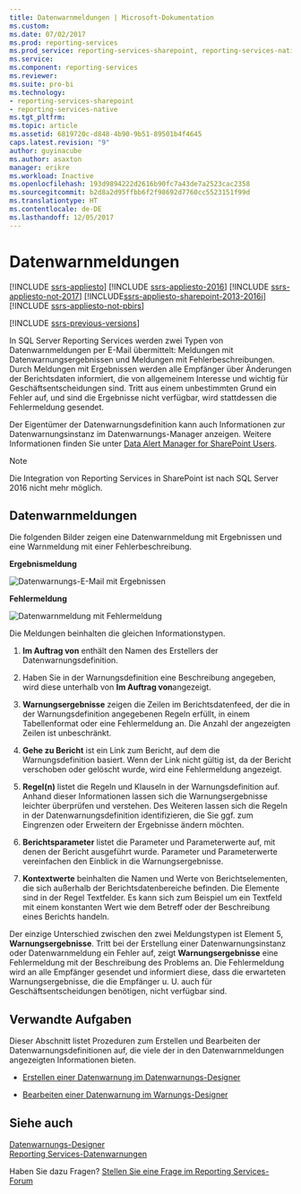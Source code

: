 ```yaml
---
title: Datenwarnmeldungen | Microsoft-Dokumentation
ms.custom: 
ms.date: 07/02/2017
ms.prod: reporting-services
ms.prod_service: reporting-services-sharepoint, reporting-services-native
ms.service: 
ms.component: reporting-services
ms.reviewer: 
ms.suite: pro-bi
ms.technology:
- reporting-services-sharepoint
- reporting-services-native
ms.tgt_pltfrm: 
ms.topic: article
ms.assetid: 6819720c-d848-4b90-9b51-89501b4f4645
caps.latest.revision: "9"
author: guyinacube
ms.author: asaxton
manager: erikre
ms.workload: Inactive
ms.openlocfilehash: 193d9894222d2616b90fc7a43de7a2523cac2358
ms.sourcegitcommit: b2d8a2d95ffbb6f2f98692d7760cc5523151f99d
ms.translationtype: HT
ms.contentlocale: de-DE
ms.lasthandoff: 12/05/2017
---
```

# <a name="data-alert-messages"></a>Datenwarnmeldungen

[!INCLUDE [ssrs-appliesto](../includes/ssrs-appliesto.md)] [!INCLUDE [ssrs-appliesto-2016](../includes/ssrs-appliesto-2016.md)] [!INCLUDE [ssrs-appliesto-not-2017](../includes/ssrs-appliesto-not-2017.md)] [!INCLUDE[ssrs-appliesto-sharepoint-2013-2016i](../includes/ssrs-appliesto-sharepoint-2013-2016.md)] [!INCLUDE [ssrs-appliesto-not-pbirs](../includes/ssrs-appliesto-not-pbirs.md)]

[!INCLUDE [ssrs-previous-versions](../includes/ssrs-previous-versions.md)]

In SQL Server Reporting Services werden zwei Typen von Datenwarnmeldungen per E-Mail übermittelt: Meldungen mit Datenwarnungsergebnissen und Meldungen mit Fehlerbeschreibungen. Durch Meldungen mit Ergebnissen werden alle Empfänger über Änderungen der Berichtsdaten informiert, die von allgemeinem Interesse und wichtig für Geschäftsentscheidungen sind. Tritt aus einem unbestimmten Grund ein Fehler auf, und sind die Ergebnisse nicht verfügbar, wird stattdessen die Fehlermeldung gesendet.

Der Eigentümer der Datenwarnungsdefinition kann auch Informationen zur Datenwarnungsinstanz im Datenwarnungs-Manager anzeigen. Weitere Informationen finden Sie unter [Data Alert Manager for SharePoint Users](../reporting-services/data-alert-manager-for-sharepoint-users.md).  

> [!NOTE]
> Die Integration von Reporting Services in SharePoint ist nach SQL Server 2016 nicht mehr möglich.
  
##  <a name="DataAlertMessages"></a> Datenwarnmeldungen  
 Die folgenden Bilder zeigen eine Datenwarnmeldung mit Ergebnissen und eine Warnmeldung mit einer Fehlerbeschreibung.  
  
 **Ergebnismeldung**  
  
 ![Datenwarnungs-E-Mail mit Ergebnissen](../reporting-services/media/rs-alertmessageresults.gif "Data alert e-mail message with results")  
  
 **Fehlermeldung**  
  
 ![Datenwarnmeldung mit Fehlermeldung](../reporting-services/media/rs-alertmessageerrror.gif "Data alert message with error message")  
  
 Die Meldungen beinhalten die gleichen Informationstypen.  
  
1.  **Im Auftrag von** enthält den Namen des Erstellers der Datenwarnungsdefinition.  
  
2.  Haben Sie in der Warnungsdefinition eine Beschreibung angegeben, wird diese unterhalb von **Im Auftrag von**angezeigt.  
  
3.  **Warnungsergebnisse** zeigen die Zeilen im Berichtsdatenfeed, der die in der Warnungsdefinition angegebenen Regeln erfüllt, in einem Tabellenformat oder eine Fehlermeldung an. Die Anzahl der angezeigten Zeilen ist unbeschränkt.  
  
4.  **Gehe zu Bericht** ist ein Link zum Bericht, auf dem die Warnungsdefinition basiert. Wenn der Link nicht gültig ist, da der Bericht verschoben oder gelöscht wurde, wird eine Fehlermeldung angezeigt.  
  
5.  **Regel(n)** listet die Regeln und Klauseln in der Warnungsdefinition auf. Anhand dieser Informationen lassen sich die Warnungsergebnisse leichter überprüfen und verstehen. Des Weiteren lassen sich die Regeln in der Datenwarnungsdefinition identifizieren, die Sie ggf. zum Eingrenzen oder Erweitern der Ergebnisse ändern möchten.  
  
6.  **Berichtsparameter** listet die Parameter und Parameterwerte auf, mit denen der Bericht ausgeführt wurde. Parameter und Parameterwerte vereinfachen den Einblick in die Warnungsergebnisse.  
  
7.  **Kontextwerte** beinhalten die Namen und Werte von Berichtselementen, die sich außerhalb der Berichtsdatenbereiche befinden. Die Elemente sind in der Regel Textfelder. Es kann sich zum Beispiel um ein Textfeld mit einem konstanten Wert wie dem Betreff oder der Beschreibung eines Berichts handeln.  
  
 Der einzige Unterschied zwischen den zwei Meldungstypen ist Element 5, **Warnungsergebnisse**. Tritt bei der Erstellung einer Datenwarnungsinstanz oder Datenwarnmeldung ein Fehler auf, zeigt **Warnungsergebnisse** eine Fehlermeldung mit der Beschreibung des Problems an. Die Fehlermeldung wird an alle Empfänger gesendet und informiert diese, dass die erwarteten Warnungsergebnisse, die die Empfänger u. U. auch für Geschäftsentscheidungen benötigen, nicht verfügbar sind.  
  
  
##  <a name="HowTo"></a> Verwandte Aufgaben  
 Dieser Abschnitt listet Prozeduren zum Erstellen und Bearbeiten der Datenwarnungsdefinitionen auf, die viele der in den Datenwarnmeldungen angezeigten Informationen bieten.  
  
-   [Erstellen einer Datenwarnung im Datenwarnungs-Designer](../reporting-services/create-a-data-alert-in-data-alert-designer.md)  
  
-   [Bearbeiten einer Datenwarnung im Warnungs-Designer](../reporting-services/edit-a-data-alert-in-alert-designer.md)  

## <a name="see-also"></a>Siehe auch

[Datenwarnungs-Designer](../reporting-services/data-alert-designer.md)   
[Reporting Services-Datenwarnungen](../reporting-services/reporting-services-data-alerts.md)  

Haben Sie dazu Fragen? [Stellen Sie eine Frage im Reporting Services-Forum](http://go.microsoft.com/fwlink/?LinkId=620231)
